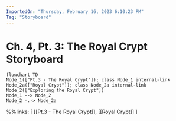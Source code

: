 ```yaml
---
ImportedOn: "Thursday, February 16, 2023 6:10:23 PM"
Tag: "Storyboard"
---
```

# Ch. 4, Pt. 3: The Royal Crypt Storyboard
```mermaid
flowchart TD
Node_1(["Pt.3 - The Royal Crypt"]); class Node_1 internal-link
Node_2a(["Royal Crypt"]); class Node_2a internal-link
Node_2(["Exploring the Royal Crypt"])
Node_1 --> Node_2
Node_2 -.-> Node_2a
```
%%links: [ [[Pt.3 - The Royal Crypt]], [[Royal Crypt]] ]
